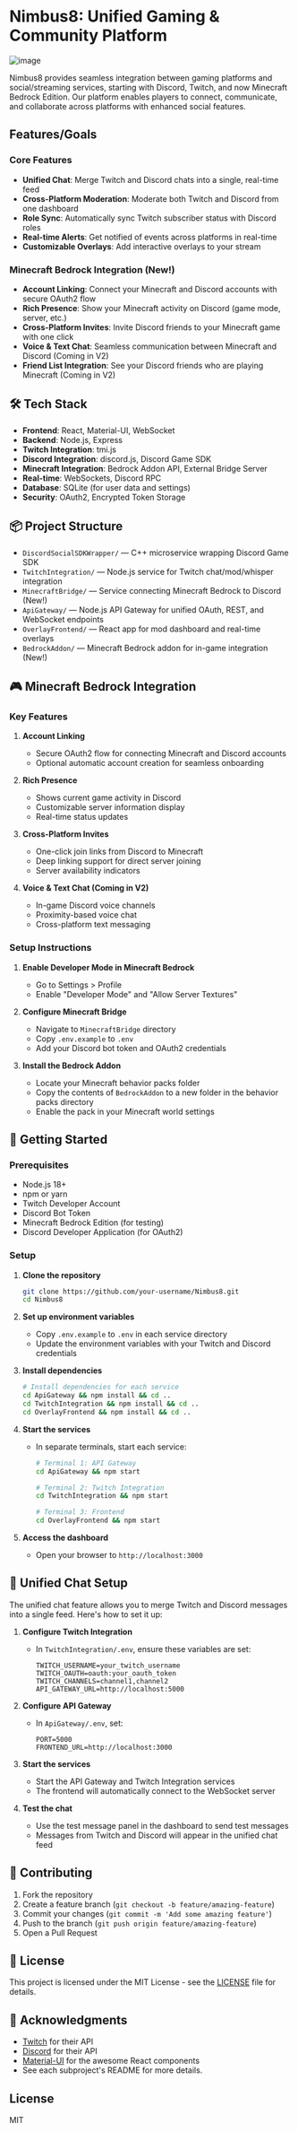 # Nimbus8: Unified Gaming & Community Platform
![image](https://github.com/user-attachments/assets/f78bd7f4-0da0-4bd3-a7e9-83c97688826b)

Nimbus8 provides seamless integration between gaming platforms and social/streaming services, starting with Discord, Twitch, and now Minecraft Bedrock Edition. Our platform enables players to connect, communicate, and collaborate across platforms with enhanced social features.

## Features/Goals

### Core Features
- **Unified Chat**: Merge Twitch and Discord chats into a single, real-time feed
- **Cross-Platform Moderation**: Moderate both Twitch and Discord from one dashboard
- **Role Sync**: Automatically sync Twitch subscriber status with Discord roles
- **Real-time Alerts**: Get notified of events across platforms in real-time
- **Customizable Overlays**: Add interactive overlays to your stream

### Minecraft Bedrock Integration (New!)
- **Account Linking**: Connect your Minecraft and Discord accounts with secure OAuth2 flow
- **Rich Presence**: Show your Minecraft activity on Discord (game mode, server, etc.)
- **Cross-Platform Invites**: Invite Discord friends to your Minecraft game with one click
- **Voice & Text Chat**: Seamless communication between Minecraft and Discord (Coming in V2)
- **Friend List Integration**: See your Discord friends who are playing Minecraft (Coming in V2)

## 🛠 Tech Stack

- **Frontend**: React, Material-UI, WebSocket
- **Backend**: Node.js, Express
- **Twitch Integration**: tmi.js
- **Discord Integration**: discord.js, Discord Game SDK
- **Minecraft Integration**: Bedrock Addon API, External Bridge Server
- **Real-time**: WebSockets, Discord RPC
- **Database**: SQLite (for user data and settings)
- **Security**: OAuth2, Encrypted Token Storage

## 📦 Project Structure

- `DiscordSocialSDKWrapper/` — C++ microservice wrapping Discord Game SDK
- `TwitchIntegration/` — Node.js service for Twitch chat/mod/whisper integration
- `MinecraftBridge/` — Service connecting Minecraft Bedrock to Discord (New!)
- `ApiGateway/` — Node.js API Gateway for unified OAuth, REST, and WebSocket endpoints
- `OverlayFrontend/` — React app for mod dashboard and real-time overlays
- `BedrockAddon/` — Minecraft Bedrock addon for in-game integration (New!)

## 🎮 Minecraft Bedrock Integration

### Key Features

1. **Account Linking**
   - Secure OAuth2 flow for connecting Minecraft and Discord accounts
   - Optional automatic account creation for seamless onboarding

2. **Rich Presence**
   - Shows current game activity in Discord
   - Customizable server information display
   - Real-time status updates

3. **Cross-Platform Invites**
   - One-click join links from Discord to Minecraft
   - Deep linking support for direct server joining
   - Server availability indicators

4. **Voice & Text Chat (Coming in V2)**
   - In-game Discord voice channels
   - Proximity-based voice chat
   - Cross-platform text messaging

### Setup Instructions

1. **Enable Developer Mode in Minecraft Bedrock**
   - Go to Settings > Profile
   - Enable "Developer Mode" and "Allow Server Textures"

2. **Configure Minecraft Bridge**
   - Navigate to `MinecraftBridge` directory
   - Copy `.env.example` to `.env`
   - Add your Discord bot token and OAuth2 credentials

3. **Install the Bedrock Addon**
   - Locate your Minecraft behavior packs folder
   - Copy the contents of `BedrockAddon` to a new folder in the behavior packs directory
   - Enable the pack in your Minecraft world settings

## 🚀 Getting Started

### Prerequisites

- Node.js 18+
- npm or yarn
- Twitch Developer Account
- Discord Bot Token
- Minecraft Bedrock Edition (for testing)
- Discord Developer Application (for OAuth2)

### Setup

1. **Clone the repository**
   ```bash
   git clone https://github.com/your-username/Nimbus8.git
   cd Nimbus8
   ```

2. **Set up environment variables**
   - Copy `.env.example` to `.env` in each service directory
   - Update the environment variables with your Twitch and Discord credentials

3. **Install dependencies**
   ```bash
   # Install dependencies for each service
   cd ApiGateway && npm install && cd ..
   cd TwitchIntegration && npm install && cd ..
   cd OverlayFrontend && npm install && cd ..
   ```

4. **Start the services**
   - In separate terminals, start each service:
     ```bash
     # Terminal 1: API Gateway
     cd ApiGateway && npm start
     
     # Terminal 2: Twitch Integration
     cd TwitchIntegration && npm start
     
     # Terminal 3: Frontend
     cd OverlayFrontend && npm start
     ```

5. **Access the dashboard**
   - Open your browser to `http://localhost:3000`

## 🔌 Unified Chat Setup

The unified chat feature allows you to merge Twitch and Discord messages into a single feed. Here's how to set it up:

1. **Configure Twitch Integration**
   - In `TwitchIntegration/.env`, ensure these variables are set:
     ```
     TWITCH_USERNAME=your_twitch_username
     TWITCH_OAUTH=oauth:your_oauth_token
     TWITCH_CHANNELS=channel1,channel2
     API_GATEWAY_URL=http://localhost:5000
     ```

2. **Configure API Gateway**
   - In `ApiGateway/.env`, set:
     ```
     PORT=5000
     FRONTEND_URL=http://localhost:3000
     ```

3. **Start the services**
   - Start the API Gateway and Twitch Integration services
   - The frontend will automatically connect to the WebSocket server

4. **Test the chat**
   - Use the test message panel in the dashboard to send test messages
   - Messages from Twitch and Discord will appear in the unified chat feed

## 🤝 Contributing

1. Fork the repository
2. Create a feature branch (`git checkout -b feature/amazing-feature`)
3. Commit your changes (`git commit -m 'Add some amazing feature'`)
4. Push to the branch (`git push origin feature/amazing-feature`)
5. Open a Pull Request

## 📝 License

This project is licensed under the MIT License - see the [LICENSE](LICENSE) file for details.

## 🙏 Acknowledgments

- [Twitch](https://dev.twitch.tv/) for their API
- [Discord](https://discord.com/developers/docs/intro) for their API
- [Material-UI](https://mui.com/) for the awesome React components
- See each subproject's README for more details.

## License
MIT
